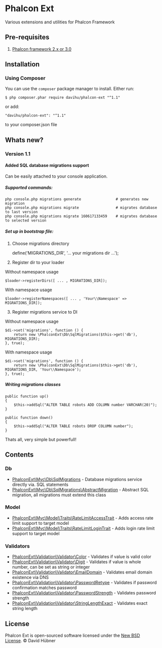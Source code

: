 # Phalcon Ext

Various extensions and utilities for Phalcon Framework

## Pre-requisites

1. [Phalcon framework 2.x or 3.0](https://phalconphp.com/)

## Installation

### Using Composer
You can use the `composer` package manager to install. Either run:

    $ php composer.phar require davihu/phalcon-ext "^1.1"

or add:

    "davihu/phalcon-ext": "^1.1"

to your composer.json file

## Whats new?

### Version 1.1

#### Added SQL database migrations support

Can be easily attached to your console application.

##### Supported commands:

    php console.php migrations generate                # generates new migration
    php console.php migrations migrate                 # migrates database to last version
    php console.php migrations migrate 160617133459    # migrates database to selected version

##### Set up in bootstrap file:

1) Choose migrations directory

    define('MIGRATIONS_DIR', '... your migrations dir ...');

2) Register dir to your loader

Without namespace usage

    $loader->registerDirs([ ... , MIGRATIONS_DIR]);

With namespace usage

    $loader->registerNamespaces([ ... , 'Your\\Namespace' => MIGRATIONS_DIR]);

3) Register migrations service to DI

Without namespace usage

    $di->set('migrations', function () {
        return new \PhalconExt\Db\SqlMigrations($this->get('db'), MIGRATIONS_DIR);
    }, true);

With namespace usage

    $di->set('migrations', function () {
        return new \PhalconExt\Db\SqlMigrations($this->get('db'), MIGRATIONS_DIR, 'Your\\Namespace');
    }, true);

##### Writing migrations classes

    public function up()
    {
        $this->addSql("ALTER TABLE robots ADD COLUMN number VARCHAR(20)");
    }

    public function down()
    {
        $this->addSql("ALTER TABLE robots DROP COLUMN number");
    }

Thats all, very simple but powerfull!

## Contents

### Db
* [PhalconExt\Mvc\Db\SqlMigrations](src/PhalconExt/Db/SqlMigrations) - Database migrations service directly via. SQL statements
* [PhalconExt\Mvc\Db\SqlMigrations\AbstractMigration](src/PhalconExt/Db/SqlMigrations/AbstractMigration) - Abstract SQL migration, all migrations must extend this class

### Model
* [PhalconExt\Mvc\Model\Traits\RateLimitAccessTrait](src/PhalconExt/Mvc/Model) - Adds access rate limit support to target model
* [PhalconExt\Mvc\Model\Traits\RateLimitLoginTrait](src/PhalconExt/Mvc/Model) - Adds login rate limit support to target model

### Validators
* [PhalconExt\Validation\Validator\Color](src/PhalconExt/Validation/Validator) - Validates if value is valid color
* [PhalconExt\Validation\Validator\Digit](src/PhalconExt/Validation/Validator) - Validates if value is whole number, can be set as string or integer
* [PhalconExt\Validation\Validator\EmailDomain](src/PhalconExt/Validation/Validator) - Validates email domain existence via DNS
* [PhalconExt\Validation\Validator\PasswordRetype](src/PhalconExt/Validation/Validator) - Validates if password confirmation matches password
* [PhalconExt\Validation\Validator\PasswordStrength](src/PhalconExt/Validation/Validator) - Validates password strength
* [PhalconExt\Validation\Validator\StringLengthExact](src/PhalconExt/Validation/Validator) - Validates exact string length

## License

Phalcon Ext is open-sourced software licensed under the [New BSD License](docs/LICENSE.md). © David Hübner